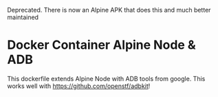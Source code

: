 Deprecated. There is now an Alpine APK that does this and much better maintained

# Docker Container Alpine Node & ADB 
This dockerfile extends Alpine Node with ADB tools from google. This works well with https://github.com/openstf/adbkit! 

